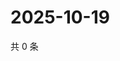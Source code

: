 # 2025-10-19

共 0 条

<!-- BEGIN ZHIHUQUESTIONS -->
<!-- 最后更新时间 Sun Oct 19 2025 12:14:58 GMT+0800 (China Standard Time) -->

<!-- END ZHIHUQUESTIONS -->
